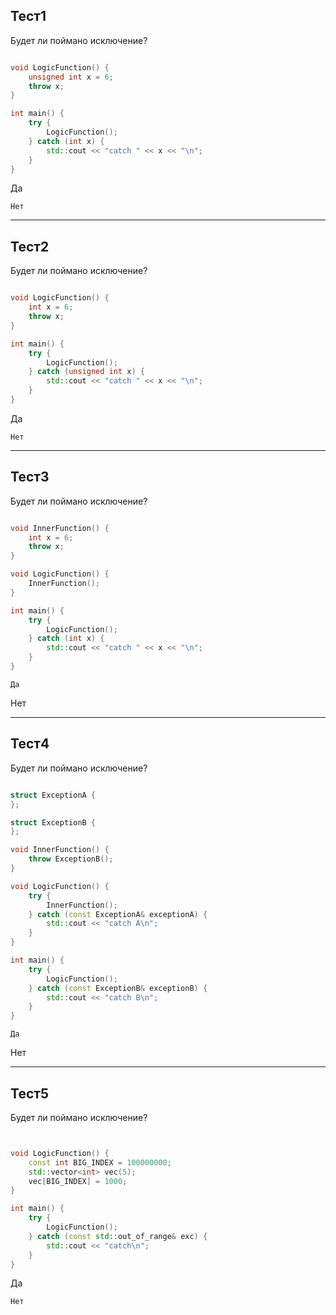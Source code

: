 ## Тест1

Будет ли поймано исключение?

```c++

void LogicFunction() {
    unsigned int x = 6;
    throw x;
}

int main() {
    try {
        LogicFunction();
    } catch (int x) {
        std::cout << "catch " << x << "\n";
    }
}

```

Да

`Нет`


------


## Тест2

Будет ли поймано исключение?


```c++

void LogicFunction() {
    int x = 6;
    throw x;
}

int main() {
    try {
        LogicFunction();
    } catch (unsigned int x) {
        std::cout << "catch " << x << "\n";
    }
}

```

Да

`Нет`


------


## Тест3

Будет ли поймано исключение?


```c++

void InnerFunction() {
    int x = 6;
    throw x;
}

void LogicFunction() {
    InnerFunction();
}

int main() {
    try {
        LogicFunction();
    } catch (int x) {
        std::cout << "catch " << x << "\n";
    }
}

```

`Да`

Нет


--------------------

## Тест4

Будет ли поймано исключение?


```c++

struct ExceptionA {
};

struct ExceptionB {
};

void InnerFunction() {
    throw ExceptionB();
}

void LogicFunction() {
    try {
        InnerFunction();
    } catch (const ExceptionA& exceptionA) {
        std::cout << "catch A\n";
    }
}

int main() {
    try {
        LogicFunction();
    } catch (const ExceptionB& exceptionB) {
        std::cout << "catch B\n";
    }
}

```

`Да`

Нет


--------------------

## Тест5

Будет ли поймано исключение?


```c++


void LogicFunction() {
    const int BIG_INDEX = 100000000;
    std::vector<int> vec(5);
    vec[BIG_INDEX] = 1000;
}

int main() {
    try {
        LogicFunction();
    } catch (const std::out_of_range& exc) {
        std::cout << "catch\n";
    }
}

```

Да

`Нет`

